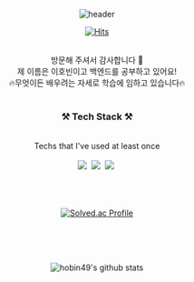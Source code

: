  <div align = center>
      
 ![header](https://capsule-render.vercel.app/api?type=wave&color=gradient&height=300&section=footer&text=Hello👋&fontSize=90&animation=blink)

</div>
 
 
<div align = center>

[![Hits](https://hits.seeyoufarm.com/api/count/incr/badge.svg?url=https%3A%2F%2Fgithub.com%2Fhobin49%2Fhit-counter&count_bg=%2379C83D&title_bg=%23555555&icon=&icon_color=%23E7E7E7&title=hits&edge_flat=false)](https://hits.seeyoufarm.com)

</div>




<div align = "center"><br>방문해 주셔서 감사합니다 🐶 </div>
<div align = "center">제 이름은 이호빈이고 백엔드를 공부하고 있어요!</div>
<div align = "center"> 🔥무엇이든 배우려는 자세로 학습에 임하고 있습니다🔥 </div>


<div align = "center"><br><h3> ⚒ Tech Stack ⚒ </div></h3>
<div align = "center"><br> Techs that I've used at least once
 

<div align = "center"> <br> <img src="https://img.shields.io/badge/Python-3766AB?style=flat-square&logo=Python&logoColor=white"/></a>&nbsp <img src="https://img.shields.io/badge/GitHub-181717?style=flat-square&logo=GitHub&logoColor=white"/></a>&nbsp <img src="https://img.shields.io/badge/SQLite-003B57? style=flat-square&logo=SQLite&logoColor=white"/></a>&nbsp</div>

<dic align = "center"><br><br><br> [![Solved.ac Profile](http://mazassumnida.wtf/api/v2/generate_badge?boj=hobin505)](https://solved.ac/hobin505/)
</div>


<div align = center><br><br><br>
 
![hobin49's github stats](https://github-readme-stats.vercel.app/api?username=hobin49&show_icons=true) 

</div> 




